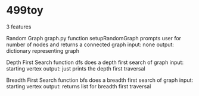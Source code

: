 # 499toy

3 features

Random Graph graph.py
    function setupRandomGraph prompts user for number of nodes and returns a connected graph
    input: none
    output: dictionary representing graph

Depth First Search
    function dfs does a depth first search of graph
    input: starting vertex
    output: just prints the depth first traversal

Breadth First Search
    function bfs does a breadth first search of graph
    input: starting vertex
    output: returns list for breadth first traversal